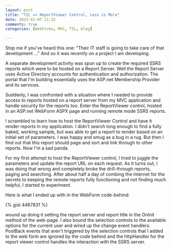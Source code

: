 ```yaml
---
layout: post
title: "TIL => ReportViewer Control, Less is More"
date: 2013-01-07 21:32
comments: true
categories: [WebForms, MVC, TIL, blog]

---
```


Stop me if you've heard this one: "Their IT staff is going to take care of that development ..." And so it was recently on a project I am developing.

A separate development activity was spun up to create the required SSRS reports which were to be hosted on a Report Server. Well the Report Server uses Active Directory accounts for authentication and authorization. The portal that I'm building essentially uses the ASP.net Membership Provider and its services.

Suddenly, I was confronted with a situation where I needed to provide access to reports hosted on a report server from my MVC application and handle security for the reports too. Enter the ReportViewer control, hosted in an ASP.net WebForm ASPX page and running remote mode SSRS reports.

I scrambled to learn how to host the ReportViewer Control and have it render reports in my application. I didn't search long enough to find a fully baked, working sample, but was able to get a report to render based on an initial set of parameters. I was happy and smug as a bug in a rug. But then I find out that this report should page and sort and link through to other reports. Now I'm a sad panda.

For my first attempt to host the ReportViewer control, I tried to juggle the parameters and update the report URL on each request. As it turns out, I was doing that wrong and completely broke the drill-through reports, paging and searching. After about half a day of combing the Internet for the secrets to keeping the remote reports fully functioning and not finding much helpful, I started to experiment.

Here is what I ended up with in the WebForm code-behind:


{% gist 4467831 %}

 wound up doing it setting the report server and report title in the OnInit method of the web-page. I also bound the selection controls to the available options for the current user and wired up the change event handlers. PostBack events that aren't triggered by the selection controls that I added to the web form are ignored by the code behind and the httpHandler for the report viewer control handles the interaction with the SSRS server.

